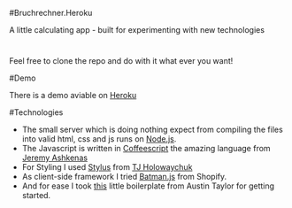 #Bruchrechner.Heroku

A little calculating app - built for experimenting with new technologies 

# 

Feel free to clone the repo and do with it what ever you want! 

#Demo

There is a demo aviable on [Heroku](http://bruchrechner.herokuapp.com/)

#Technologies

* The small server which is doing nothing expect from compiling the files into valid html, css and js runs on [Node.js](http://nodejs.org/).
* The Javascript is written in [Coffeescript](http://jashkenas.github.com/coffee-script/) the amazing language from [Jeremy Ashkenas](https://github.com/jashkenas)
* For Styling I used [Stylus](http://learnboost.github.com/stylus/) from [TJ Holowaychuk](https://github.com/visionmedia)
* As client-side framework I tried [Batman.js](http://batmanjs.org/) from Shopify. 
* And for ease I took [this](https://github.com/austintaylor/batman-express) little boilerplate from Austin Taylor for getting started.
